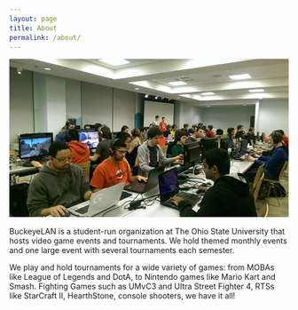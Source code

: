 ```yaml
---
layout: page
title: About
permalink: /about/
---
```


![BuckeyeLAN](/images/lan.jpg)

BuckeyeLAN is a student-run organization at The Ohio State University that hosts video game events and tournaments. We hold themed monthly events and one large event with several tournaments each semester.

We play and hold tournaments for a wide variety of games: from MOBAs like League of Legends and DotA, to Nintendo games like Mario Kart and Smash. Fighting Games such as UMvC3 and Ultra Street Fighter 4, RTSs like StarCraft II, HearthStone, console shooters, we have it all!